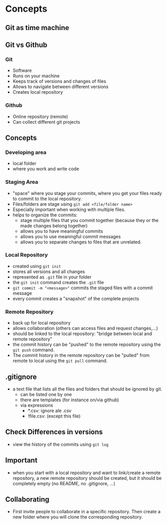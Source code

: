 # Concepts

## Git as time machine

## Git vs Github

### Git

- Software
- Runs on your machine
- Keeps track of versions and changes of files
- Allows to navigate between different versions
- Creates local repository

### Github

- Online repository (remote)
- Can collect different git projects


## Concepts

### Developing area

- local folder
- where you work and write code



### Staging Area

- "space" where you stage your commits, where you get your files ready 
  to commit to the local repository.
- Files/folders are stage using `git add <file/folder name>`
- Especially important when working with multiple files.
- helps to organize the commits: 
   - stage multiple files that you commit together (because they or the made changes belong together)
   - allows you to have meaningful commits
   - allows you to use meaningful commit messages
   - allows you to separate changes to files that are unrelated.


### Local Repository

- created using `git init`
- stores all versions and all changes
- represented as `.git` file in your folder
- the `git init` command creates the `.git` file
- `git commit -m "<message>"` commits the staged files with a commit message
- every commit creates a "snapshot" of the complete projects


### Remote Repository

- back up for local repository
- allows collaboration (others can access files and request changes,...)
- should be linked to the local repository: "bridge between local and remote repository"
- the commit history can be "pushed" to the remote repository using the `git push` command.
- The commit history in the remote repository can be "pulled" from remote to local using the `git pull` command.


## .gitignore

- a text file that lists all the files and folders that should be ignored by git.
   - can be listed one by one
   - there are templates (for instance on/via github)
   - via expressions
       - *.csv: ignore ale .csv
       - !file.csv: (except this file)



## Check Differences in versions

- view the history of the commits using `git log`



## Important

- when you start with a local repository and want to link/create a remote 
  repository, a new remote repository should be created, but it should be 
  completely empty (no README, no .gitignore, ...)

## Collaborating 

- First invite people to collaborate in a specific repository. Then create a new folder where you will clone the corresponding repository.
